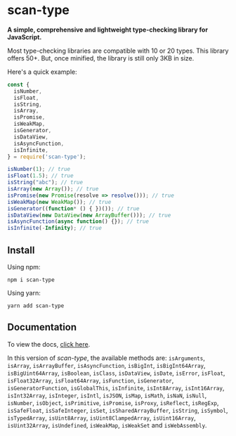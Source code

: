 # scan-type

**A simple, comprehensive and lightweight type-checking library for JavaScript.**

Most type-checking libraries are compatible with 10 or 20 types. This library offers 50+. But, once minified, the library is still only 3KB in size.

Here's a quick example:

```javascript
const { 
  isNumber,
  isFloat,
  isString,
  isArray,
  isPromise,
  isWeakMap,
  isGenerator,
  isDataView,
  isAsyncFunction,
  isInfinite,
} = require('scan-type');

isNumber(1); // true
isFloat(1.5); // true
isString("abc"); // true
isArray(new Array()); // true
isPromise(new Promise(resolve => resolve())); // true
isWeakMap(new WeakMap()); // true
isGenerator((function* () { })()); // true
isDataView(new DataView(new ArrayBuffer())); // true
isAsyncFunction(async function() {}); // true
isInfinite(-Infinity); // true

```

## Install

Using npm:

```shell
npm i scan-type
```

Using yarn:

```shell
yarn add scan-type
```

## Documentation

To view the docs, [click here](https://bretcameron.github.io/scan-type/global).

In this version of *scan-type*, the available methods are: `isArguments`, `isArray`, `isArrayBuffer`, `isAsyncFunction`, `isBigInt`, `isBigInt64Array`, `isBigUint64Array`, `isBoolean`, `isClass`, `isDataView`, `isDate`, `isError`, `isFloat`, `isFloat32Array`, `isFloat64Array`, `isFunction`, `isGenerator`, `isGeneratorFunction`, `isGlobalThis`, `isInfinite`, `isInt8Array`, `isInt16Array`, `isInt32Array`, `isInteger`, `isIntl`, `isJSON`, `isMap`, `isMath`, `isNaN`, `isNull`, `isNumber`, `isObject`, `isPrimitive`, `isPromise`, `isProxy`, `isReflect`, `isRegExp`, `isSafeFloat`, `isSafeInteger`, `isSet`, `isSharedArrayBuffer`, `isString`, `isSymbol`, `isTypedArray`, `isUint8Array`, `isUint8ClampedArray`, `isUint16Array`, `isUint32Array`, `isUndefined`, `isWeakMap`, `isWeakSet` and `isWebAssembly`.
